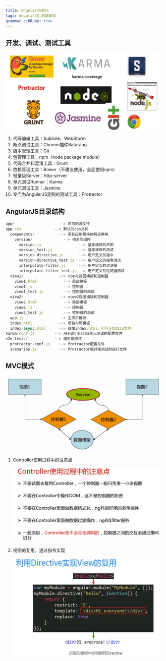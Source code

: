 ```yaml
---
title: AngularJS笔记 
tags: AngularJS,前端框架
grammar_cjkRuby: true
---
```


## 开发、调试、测试工具
![enter description here](./images/开发、调试、测试工具.PNG)

 1. 代码编辑工具：Sublime、WebStorm
 2. 断点调试工具：Chrome插件Batarang
 3. 版本管理工具：Git
 4. 包管理工具：npm（node package module）
 5. 代码合并和混淆工具：Grunt
 6. 依赖管理工具：Bower（不建议使用，全面使用npm）
 7. 轻量级Server：http-server
 8. 单元测试Runner：Karma
 9. 单元测试工具：Jasmine
 10. 专门为AngularJS定制的测试工具：Protractor

## AngularJS目录结构

``` javascript
app/                    --> 项目的源文件
app.css               --> 默认的css文件
  components/           --> 所有应用程序的特定模块
    version/              --> 相关的组件
      version.js                 --> 基本模块的声明
      version_test.js            --> 基本模块的测试
      version-directive.js       --> 用户定义的指令
      version-directive_test.js  --> 用户定义的指令测试
      interpolate-filter.js      --> 用户定义的过滤器
      interpolate-filter_test.js --> 用户定义的过滤器测试
  view1/                --> view1视图模板和控制器
    view1.html            --> 局部模板
    view1.js              --> 控制器
    view1_test.js         --> 控制器的测试
  view2/                --> view2视图模板和控制器
    view2.html            --> 局部模板
    view2.js              --> 控制器
    view2_test.js         --> 控制器的测试
  app.js                --> 主项目模块
  index.html            --> 项目布局模板
  index-async.html      --> 就像index.html，但异步加载JS文件
karma.conf.js         --> 用于运行karma单元测试的配置文件
e2e-tests/            --> 端对端测试
  protractor-conf.js    --> Protractor配置文件
  scenarios.js          --> Protractor端对端测试的运行文件
```


## MVC模式
![MVC模式](./images/MVC模式.PNG)
1. Controller使用过程中的注意点

	![Controller使用注意点](./images/Controller使用注意点.PNG)
	
2. 视图的复用，通过指令实现

	![视图的复用](./images/视图的复用.PNG)